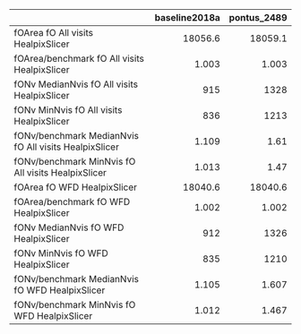 |                                                       |   baseline2018a |   pontus_2489 |
|:------------------------------------------------------|----------------:|--------------:|
| fOArea fO All visits HealpixSlicer                    |       18056.6   |     18059.1   |
| fOArea/benchmark fO All visits HealpixSlicer          |           1.003 |         1.003 |
| fONv MedianNvis fO All visits HealpixSlicer           |         915     |      1328     |
| fONv MinNvis fO All visits HealpixSlicer              |         836     |      1213     |
| fONv/benchmark MedianNvis fO All visits HealpixSlicer |           1.109 |         1.61  |
| fONv/benchmark MinNvis fO All visits HealpixSlicer    |           1.013 |         1.47  |
| fOArea fO WFD HealpixSlicer                           |       18040.6   |     18040.6   |
| fOArea/benchmark fO WFD HealpixSlicer                 |           1.002 |         1.002 |
| fONv MedianNvis fO WFD HealpixSlicer                  |         912     |      1326     |
| fONv MinNvis fO WFD HealpixSlicer                     |         835     |      1210     |
| fONv/benchmark MedianNvis fO WFD HealpixSlicer        |           1.105 |         1.607 |
| fONv/benchmark MinNvis fO WFD HealpixSlicer           |           1.012 |         1.467 |
